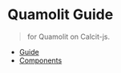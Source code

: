 # Quamolit Guide

> for Quamolit on Calcit-js.

- [Guide](./guide.md)
- [Components](./components.md)
